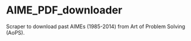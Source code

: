 # AIME_PDF_downloader
Scraper to download past AIMEs (1985-2014) from Art of Problem Solving (AoPS).
